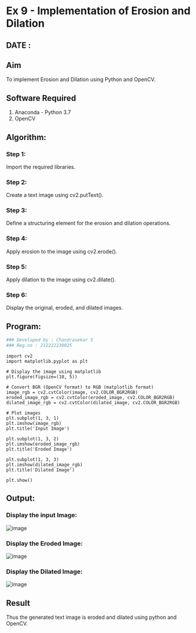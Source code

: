 #  Ex 9 - Implementation of Erosion and Dilation
## DATE :

## Aim
To implement Erosion and Dilation using Python and OpenCV.
## Software Required
1. Anaconda - Python 3.7
2. OpenCV
## Algorithm:
### Step 1:
Import the required libraries.
### Step 2: 
Create a text image using cv2.putText().
### Step 3: 
Define a structuring element for the erosion and dilation operations.
### Step 4: 
Apply erosion to the image using cv2.erode().
### Step 5: 
Apply dilation to the image using cv2.dilate().
### Step 6: 
Display the original, eroded, and dilated images.
 
## Program:
```py
### Developed by : Chandrasekar S
### Reg.no : 212222230025
```
```
import cv2
import matplotlib.pyplot as plt

# Display the image using matplotlib
plt.figure(figsize=(10, 5))

# Convert BGR (OpenCV format) to RGB (matplotlib format)
image_rgb = cv2.cvtColor(image, cv2.COLOR_BGR2RGB)
eroded_image_rgb = cv2.cvtColor(eroded_image, cv2.COLOR_BGR2RGB)
dilated_image_rgb = cv2.cvtColor(dilated_image, cv2.COLOR_BGR2RGB)

# Plot images
plt.subplot(1, 3, 1)
plt.imshow(image_rgb)
plt.title('Input Image')

plt.subplot(1, 3, 2)
plt.imshow(eroded_image_rgb)
plt.title('Eroded Image')

plt.subplot(1, 3, 3)
plt.imshow(dilated_image_rgb)
plt.title('Dilated Image')

plt.show()

```
## Output:

### Display the input Image:


![image](https://github.com/user-attachments/assets/6241ddcd-11f4-4c10-99e4-092ad4abb3f7)

### Display the Eroded Image:


![image](https://github.com/user-attachments/assets/782fd875-2855-4215-b43e-5fc8887e075b)


### Display the Dilated Image:


![image](https://github.com/user-attachments/assets/129a2d1d-4475-4baf-8e72-5986dd0671d0)


## Result
Thus the generated text image is eroded and dilated using python and OpenCV.
